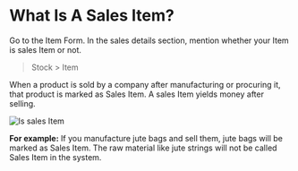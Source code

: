 # What Is A Sales Item?

Go to the Item Form. In the sales details section, mention whether your Item is sales Item or not.

> Stock > Item

When a product is sold by a company after manufacturing or procuring it, that product is marked as Sales Item. A sales Item yields money after selling.

![Is sales Item](/assets/frappe_io/images/erpnext/faq-is-sales-item.png)

__For example:__ If you manufacture jute bags and sell them, jute bags will be marked as Sales Item. The raw material like jute strings will not be called Sales Item in the system.

